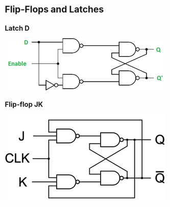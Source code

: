 # Flip-Flops and Latches

## Latch D

![](/img/latch-d.png)

## Flip-flop JK
![](/img/flip-flop-jk.png)
